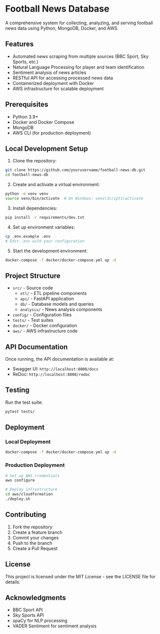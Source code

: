 # Football News Database

A comprehensive system for collecting, analyzing, and serving football news data using Python, MongoDB, Docker, and AWS.

## Features

- Automated news scraping from multiple sources (BBC Sport, Sky Sports, etc.)
- Natural Language Processing for player and team identification
- Sentiment analysis of news articles
- RESTful API for accessing processed news data
- Containerized deployment with Docker
- AWS infrastructure for scalable deployment

## Prerequisites

- Python 3.9+
- Docker and Docker Compose
- MongoDB
- AWS CLI (for production deployment)

## Local Development Setup

1. Clone the repository:
```bash
git clone https://github.com/yourusername/football-news-db.git
cd football-news-db
```

2. Create and activate a virtual environment:
```bash
python -m venv venv
source venv/bin/activate  # On Windows: venv\Scripts\activate
```

3. Install dependencies:
```bash
pip install -r requirements/dev.txt
```

4. Set up environment variables:
```bash
cp .env.example .env
# Edit .env with your configuration
```

5. Start the development environment:
```bash
docker-compose -f docker/docker-compose.yml up -d
```

## Project Structure

- `src/` - Source code
  - `etl/` - ETL pipeline components
  - `api/` - FastAPI application
  - `db/` - Database models and queries
  - `analysis/` - News analysis components
- `config/` - Configuration files
- `tests/` - Test suites
- `docker/` - Docker configuration
- `aws/` - AWS infrastructure code

## API Documentation

Once running, the API documentation is available at:
- Swagger UI: `http://localhost:8000/docs`
- ReDoc: `http://localhost:8000/redoc`

## Testing

Run the test suite:
```bash
pytest tests/
```

## Deployment

### Local Deployment
```bash
docker-compose -f docker/docker-compose.yml up -d
```

### Production Deployment
```bash
# Set up AWS credentials
aws configure

# Deploy infrastructure
cd aws/cloudformation
./deploy.sh
```

## Contributing

1. Fork the repository
2. Create a feature branch
3. Commit your changes
4. Push to the branch
5. Create a Pull Request

## License

This project is licensed under the MIT License - see the LICENSE file for details.

## Acknowledgments

- BBC Sport API
- Sky Sports API
- spaCy for NLP processing
- VADER Sentiment for sentiment analysis 